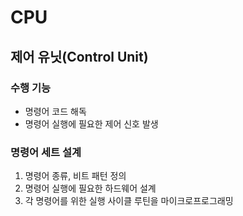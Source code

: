 # CPU
## 제어 유닛(Control Unit)
### 수행 기능
- 명령어 코드 해독
- 명령어 실행에 필요한 제어 신호 발생
### 명령어 세트 설계
1. 명령어 종류, 비트 패턴 정의
2. 명령어 실행에 필요한 하드웨어 설계
3. 각 명령어를 위한 실행 사이클 루틴을 마이크로프로그래밍
